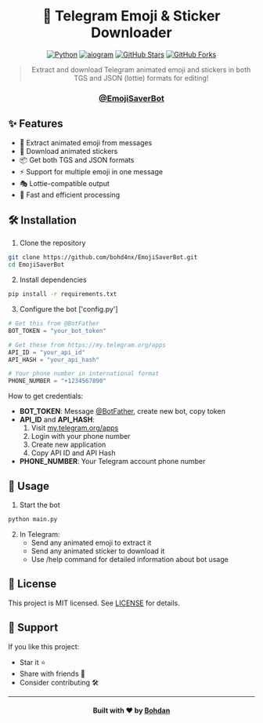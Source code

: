 <div align="center">

# 🎯 Telegram Emoji & Sticker Downloader

[![Python](https://img.shields.io/badge/Python-3.11%2B-blue)](https://www.python.org/downloads/)
[![aiogram](https://img.shields.io/badge/aiogram-3.x-green)](https://docs.aiogram.dev/)
[![GitHub Stars](https://img.shields.io/github/stars/bohd4nx/EmojiSaverBot?style=social)](https://github.com/bohd4nx/EmojiSaverBot/stargazers)
[![GitHub Forks](https://img.shields.io/github/forks/bohd4nx/EmojiSaverBot?style=social)](https://github.com/bohd4nx/EmojiSaverBot/network/members)

> Extract and download Telegram animated emoji and stickers in both TGS and JSON (lottie) formats for editing!

<div align="center">
    <h3><a href="https://t.me/EmojiSaverBot">@EmojiSaverBot</a></h3>
</div>

</div>

## ✨ Features

- 🎯 Extract animated emoji from messages
- 🎨 Download animated stickers
- 📦 Get both TGS and JSON formats
- ⚡ Support for multiple emoji in one message
- 🎭 Lottie-compatible output
- 🚀 Fast and efficient processing

## 🛠 Installation

1. Clone the repository
```bash
git clone https://github.com/bohd4nx/EmojiSaverBot.git
cd EmojiSaverBot 
```

2. Install dependencies
```bash
pip install -r requirements.txt
```

3. Configure the bot ['config.py']
```python
# Get this from @BotFather
BOT_TOKEN = "your_bot_token"

# Get these from https://my.telegram.org/apps
API_ID = "your_api_id"
API_HASH = "your_api_hash"

# Your phone number in international format
PHONE_NUMBER = "+1234567890"
```

How to get credentials:
- **BOT_TOKEN**: Message [@BotFather](https://t.me/BotFather), create new bot, copy token
- **API_ID** and **API_HASH**: 
  1. Visit [my.telegram.org/apps](https://my.telegram.org/apps)
  2. Login with your phone number
  3. Create new application
  4. Copy API ID and API Hash
- **PHONE_NUMBER**: Your Telegram account phone number

## 🚀 Usage

1. Start the bot
```bash
python main.py
```

2. In Telegram:
   - Send any animated emoji to extract it
   - Send any animated sticker to download it
   - Use /help command for detailed information about bot usage

## 📝 License
This project is MIT licensed. See [LICENSE](LICENSE) for details.

## 🌟 Support
If you like this project:
- Star it ⭐
- Share with friends 👤
- Consider contributing 🛠

---

<div align="center">
    <h4>Built with ❤️ by <a href="https://t.me/bohd4nx" target="_blank">Bohdan</a></h4>
</div>
